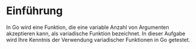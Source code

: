 # Einführung

In Go wird eine Funktion, die eine variable Anzahl von Argumenten akzeptieren kann, als variadische Funktion bezeichnet. In dieser Aufgabe wird Ihre Kenntnis der Verwendung variadischer Funktionen in Go getestet.
